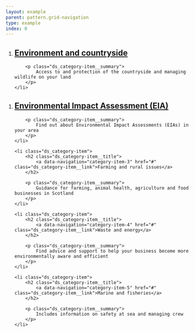 ```yaml
---
layout: example
parent: pattern.grid-navigation
type: example
index: 0
---
```


<ol class="ds_category-list  ds_category-list--grid  ds_category-list--highlight">
    <li class="ds_category-item">
        <h2 class="ds_category-item__title">
            <a data-navigation="category-item-1" href="#" class="ds_category-item__link  ds_category-item__link--highlight">Environment and countryside</a>
        </h2>

        <p class="ds_category-item__summary">
            Access to and protection of the countryside and managing wildlife on your land
        </p>
    </li>
</ol>

<ol class="ds_category-list  ds_category-list--grid">
    <li class="ds_category-item">
        <h2 class="ds_category-item__title">
            <a data-navigation="category-item-2" href="#" class="ds_category-item__link">Environmental Impact Assessment (EIA)</a>
        </h2>

        <p class="ds_category-item__summary">
            Find out about Environmental Impact Assessments (EIAs) in your area
        </p>
    </li>

    <li class="ds_category-item">
        <h2 class="ds_category-item__title">
            <a data-navigation="category-item-3" href="#" class="ds_category-item__link">Farming and rural issues</a>
        </h2>

        <p class="ds_category-item__summary">
            Guidance for farming, animal health, agriculture and food businesses in Scotland
        </p>
    </li>

    <li class="ds_category-item">    
        <h2 class="ds_category-item__title">
            <a data-navigation="category-item-4" href="#" class="ds_category-item__link">Waste and energy</a>
        </h2>

        <p class="ds_category-item__summary">
            Find advice and support to help your business become more environmentally aware and efficient
        </p>
    </li>

    <li class="ds_category-item">
        <h2 class="ds_category-item__title">
            <a data-navigation="category-item-5" href="#" class="ds_category-item__link">Marine and fisheries</a>
        </h2>

        <p class="ds_category-item__summary">
            Includes information on safety at sea and managing crew
        </p>
    </li>
</ol>
